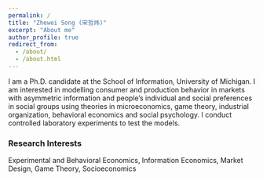 ```yaml
---
permalink: /
title: "Zhewei Song (宋哲炜)"
excerpt: "About me"
author_profile: true
redirect_from: 
  - /about/
  - /about.html
---
```





I am a Ph.D. candidate at the School of Information, University of Michigan. I am interested in modelling consumer and production behavior in markets with asymmetric information and people’s individual and social preferences in social groups using theories in microeconomics, game theory, industrial organization, behavioral economics and social psychology. I conduct controlled laboratory experiments to test the models.

### Research Interests
Experimental and Behavioral Economics, Information Economics, Market Design, Game Theory, Socioeconomics
